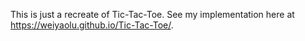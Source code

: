 This is just a recreate of Tic-Tac-Toe.
See my implementation here at https://weiyaolu.github.io/Tic-Tac-Toe/.
